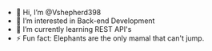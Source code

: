 - 👋 Hi, I’m @Vshepherd398
- 👀 I’m interested in Back-end Development 
- 🌱 I’m currently learning REST API's
- ⚡ Fun fact: Elephants are the only mamal that can't jump.

<!---
Vshepherd398/Vshepherd398 is a ✨ special ✨ repository because its `README.md` (this file) appears on your GitHub profile.
You can click the Preview link to take a look at your changes.
--->
